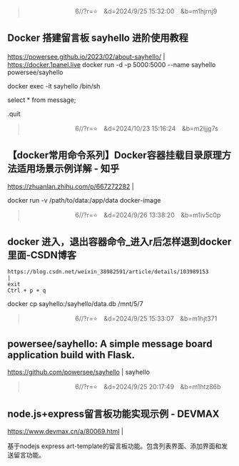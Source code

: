 
>　　　　　　　　6//?r=⭐　&d=2024/9/25 15:32:00　&b=m1hjrnj9
## Docker 搭建留言板 sayhello 进阶使用教程
https://powersee.github.io/2023/02/about-sayhello/
|
　　https://docker.1panel.live
docker run -d -p 5000:5000 --name sayhello powersee/sayhello

docker exec -it sayhello /bin/sh

select * from message;

.quit

>　　　　　　　　6//?r=⭐　&d=2024/10/23 15:16:24　&b=m2ljjg7s
## 【docker常用命令系列】Docker容器挂载目录原理方法适用场景示例详解 - 知乎
https://zhuanlan.zhihu.com/p/667272282
|

docker run -v /path/to/data:/app/data docker-image

>　　　　　　　　6//?r=⭐　&d=2024/9/26 13:38:20　&b=m1iv5c0p
## docker 进入，退出容器命令_进入r后怎样退到docker里面-CSDN博客
    https://blog.csdn.net/weixin_38982591/article/details/103989153
    |
    exit
    Ctrl + p + q

docker cp sayhello:/sayhello/data.db /mnt/5/7

>　　　　　　　　6//?r=⭐　&d=2024/9/25 15:33:07　&b=m1hjt371
## powersee/sayhello: A simple message board application build with Flask.
https://github.com/powersee/sayhello
|
sayhello

>　　　　　　　　6//?r=⭐　&d=2024/9/25 20:17:49　&b=m1htz86b
## node.js+express留言板功能实现示例 - DEVMAX
https://www.devmax.cn/a/80069.html
|

基于nodejs express art-template的留言板功能。包含列表界面、添加界面和发送留言功能。
